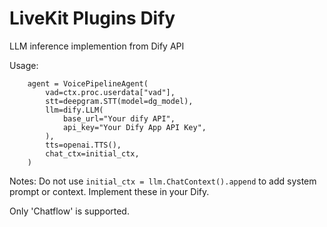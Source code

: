 # LiveKit Plugins Dify

LLM inference implemention from Dify API

Usage:
```
    agent = VoicePipelineAgent(
        vad=ctx.proc.userdata["vad"],
        stt=deepgram.STT(model=dg_model),
        llm=dify.LLM(
            base_url="Your dify API",
            api_key="Your Dify App API Key",
        ),
        tts=openai.TTS(),
        chat_ctx=initial_ctx,
    )
```

Notes: Do not use `initial_ctx = llm.ChatContext().append` to add system prompt or context. Implement these in your Dify.

Only 'Chatflow' is supported.